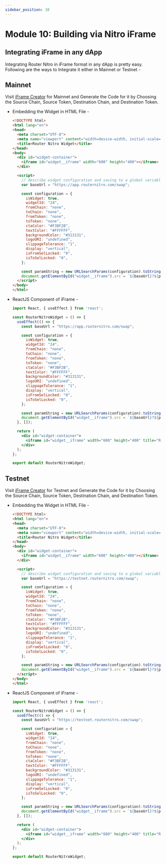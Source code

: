 ```yaml
---
sidebar_position: 10
---
```


# Module 10: Building via Nitro iFrame

## Integrating iFrame in any dApp

Integrating Router Nitro in iFrame format in any dApp is pretty easy. Following are the ways to Integrate it either in Mainnet or Testnet -

## Mainnet

Visit [iFrame Creator](https://app.routernitro.com/widget) for Mainnet and Generate the Code for it by Choosing the Source Chain, Source Token, Destination Chain, and Destination Token.

- Embedding the Widget in HTML File -

  ```html
  <!DOCTYPE html>
  <html lang="en">
  <head>
    <meta charset="UTF-8">
    <meta name="viewport" content="width=device-width, initial-scale=1.0">
    <title>Router Nitro Widget</title>
  </head>
  <body>
    <div id="widget-container">
      <iframe id="widget__iframe" width="600" height="400"></iframe>
    </div>

    <script>
      // describe widget configuration and saving to a global variable for future use
      var baseUrl = "https://app.routernitro.com/swap";

      const configuration = {
        isWidget: true,
        widgetId: "24",
        fromChain: "none",
        toChain: "none",
        fromToken: "none",
        toToken: "none",
        ctaColor: "#F3BF2B",
        textColor: "#FFFFFF",
        backgroundColor: "#313131",
        logoURI: "undefined",
        slippageTolerance: "1",
        display: "vertical",
        isFromSelLocked: "0",
        isToSelLocked: "0",
      };

      const paramString = new URLSearchParams(configuration).toString();
      document.getElementById("widget__iframe").src = `${baseUrl}?${paramString}`;
    </script>
  </body>
  </html>
  ```

- ReactJS Component of iFrame -

  ```jsx
  import React, { useEffect } from 'react';

  const RouterNitroWidget = () => {
    useEffect(() => {
      const baseUrl = "https://app.routernitro.com/swap";

      const configuration = {
        isWidget: true,
        widgetId: "24",
        fromChain: "none",
        toChain: "none",
        fromToken: "none",
        toToken: "none",
        ctaColor: "#F3BF2B",
        textColor: "#FFFFFF",
        backgroundColor: "#313131",
        logoURI: "undefined",
        slippageTolerance: "1",
        display: "vertical",
        isFromSelLocked: "0",
        isToSelLocked: "0",
      };

      const paramString = new URLSearchParams(configuration).toString();
      document.getElementById("widget__iframe").src = `${baseUrl}?${paramString}`;
    }, []);

    return (
      <div id="widget-container">
        <iframe id="widget__iframe" width="600" height="400" title="Router Nitro Widget"></iframe>
      </div>
    );
  };

  export default RouterNitroWidget;
  ```


## Testnet

Visit [iFrame Creator](https://testnet.routernitro.com/widget) for Testnet and Generate the Code for it by Choosing the Source Chain, Source Token, Destination Chain, and Destination Token.

- Embedding the Widget in HTML File -

  ```html
  <!DOCTYPE html>
  <html lang="en">
  <head>
    <meta charset="UTF-8">
    <meta name="viewport" content="width=device-width, initial-scale=1.0">
    <title>Router Nitro Widget</title>
  </head>
  <body>
    <div id="widget-container">
      <iframe id="widget__iframe" width="600" height="400"></iframe>
    </div>

    <script>
      // describe widget configuration and saving to a global variable for future use
      var baseUrl = "https://testnet.routernitro.com/swap";

      const configuration = {
        isWidget: true,
        widgetId: "24",
        fromChain: "none",
        toChain: "none",
        fromToken: "none",
        toToken: "none",
        ctaColor: "#F3BF2B",
        textColor: "#FFFFFF",
        backgroundColor: "#313131",
        logoURI: "undefined",
        slippageTolerance: "1",
        display: "vertical",
        isFromSelLocked: "0",
        isToSelLocked: "0",
      };

      const paramString = new URLSearchParams(configuration).toString();
      document.getElementById("widget__iframe").src = `${baseUrl}?${paramString}`;
    </script>
  </body>
  </html>
  ```

- ReactJS Component of iFrame -

  ```jsx
  import React, { useEffect } from 'react';

  const RouterNitroWidget = () => {
    useEffect(() => {
      const baseUrl = "https://testnet.routernitro.com/swap";

      const configuration = {
        isWidget: true,
        widgetId: "24",
        fromChain: "none",
        toChain: "none",
        fromToken: "none",
        toToken: "none",
        ctaColor: "#F3BF2B",
        textColor: "#FFFFFF",
        backgroundColor: "#313131",
        logoURI: "undefined",
        slippageTolerance: "1",
        display: "vertical",
        isFromSelLocked: "0",
        isToSelLocked: "0",
      };

      const paramString = new URLSearchParams(configuration).toString();
      document.getElementById("widget__iframe").src = `${baseUrl}?${paramString}`;
    }, []);

    return (
      <div id="widget-container">
        <iframe id="widget__iframe" width="600" height="400" title="Router Nitro Widget"></iframe>
      </div>
    );
  };

  export default RouterNitroWidget;
  ```
